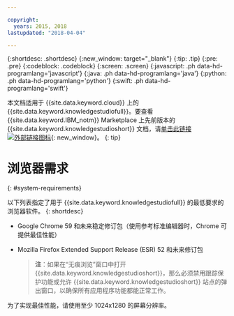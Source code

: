 ```yaml
---

copyright:
  years: 2015, 2018
lastupdated: "2018-04-04"

---
```


{:shortdesc: .shortdesc}
{:new_window: target="_blank"}
{:tip: .tip}
{:pre: .pre}
{:codeblock: .codeblock}
{:screen: .screen}
{:javascript: .ph data-hd-programlang='javascript'}
{:java: .ph data-hd-programlang='java'}
{:python: .ph data-hd-programlang='python'}
{:swift: .ph data-hd-programlang='swift'}

本文档适用于 {{site.data.keyword.cloud}} 上的 {{site.data.keyword.knowledgestudiofull}}。要查看 {{site.data.keyword.IBM_notm}} Marketplace 上先前版本的 {{site.data.keyword.knowledgestudioshort}} 文档，请[单击此链接 ![外部链接图标](../../icons/launch-glyph.svg "外部链接图标")](https://{DomainName}/docs/services/knowledge-studio/system-requirements.html){: new_window}。
{: tip}

# 浏览器需求
{: #system-requirements}

以下列表指定了用于 {{site.data.keyword.knowledgestudiofull}} 的最低要求的浏览器软件。
{: shortdesc}

- Google Chrome 59 和未来稳定修订包（使用参考标准编辑器时，Chrome 可提供最佳性能）
- Mozilla Firefox Extended Support Release (ESR) 52 和未来修订包

    > **注**：如果在“无痕浏览”窗口中打开 {{site.data.keyword.knowledgestudioshort}}，那么必须禁用跟踪保护功能或允许 {{site.data.keyword.knowledgestudioshort}} 站点的弹出窗口，以确保所有应用程序功能都能正常工作。

为了实现最佳性能，请使用至少 1024x1280 的屏幕分辨率。
